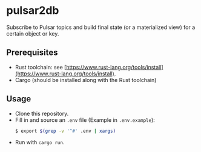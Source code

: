 # pulsar2db

Subscribe to Pulsar topics and build final state (or a materialized view) for a
certain object or key.

## Prerequisites

- Rust toolchain: see [https://www.rust-lang.org/tools/install](https://www.rust-lang.org/tools/install).
- Cargo (should be installed along with the Rust toolchain)

## Usage

- Clone this repository.
- Fill in and source an `.env` file (Example in `.env.example`):
  ```bash
  $ export $(grep -v '^#' .env | xargs)
  ```
- Run with `cargo run`.
